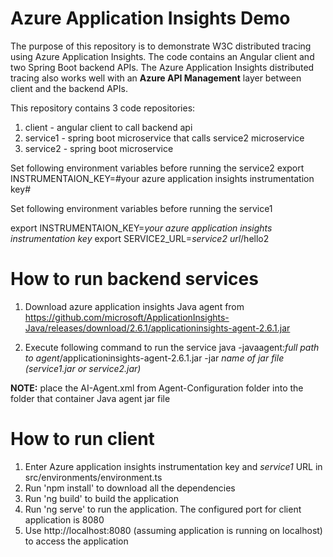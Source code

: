 # Azure Application Insights Demo

The purpose of this repository is to demonstrate W3C distributed tracing using Azure Application Insights. The code contains an Angular client and two Spring Boot backend APIs. The Azure Application Insights distributed tracing also works well with an **Azure API Management** layer between client and the backend APIs.

This repository contains 3 code repositories:

1. client - angular client to call backend api
2. service1 - spring boot microservice that calls service2 microservice
3. service2 - spring boot microservice

Set following environment variables before running the service2
export INSTRUMENTAION_KEY=#your azure application insights instrumentation key#

Set following environment variables before running the service1

export INSTRUMENTAION_KEY=*your azure application insights instrumentation key*
export SERVICE2_URL=*service2 url*/hello2 

# How to run backend services
1. Download azure application insights Java agent from
https://github.com/microsoft/ApplicationInsights-Java/releases/download/2.6.1/applicationinsights-agent-2.6.1.jar  

2. Execute following command to run the service
java -javaagent:*full path to agent*/applicationinsights-agent-2.6.1.jar -jar *name of jar file (service1.jar or service2.jar)*

**NOTE:** place the AI-Agent.xml from Agent-Configuration folder into the folder that container Java agent jar file

# How to run client

1. Enter Azure application insights instrumentation key and *service1* URL in src/environments/environment.ts
2. Run 'npm install' to download all the dependencies
3. Run 'ng build' to build the application
4. Run 'ng serve' to run the application. The configured port for client application is 8080
5. Use http://localhost:8080 (assuming application is running on localhost) to access the application

